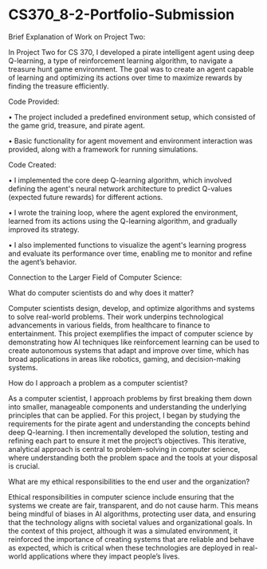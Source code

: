 # CS370_8-2-Portfolio-Submission
Brief Explanation of Work on Project Two:

In Project Two for CS 370, I developed a pirate intelligent agent using deep Q-learning, a type of reinforcement learning algorithm, to navigate a treasure hunt game environment. The goal was to create an agent capable of learning and optimizing its actions over time to maximize rewards by finding the treasure efficiently.

Code Provided:

•	The project included a predefined environment setup, which consisted of the game grid, treasure, and pirate agent.

•	Basic functionality for agent movement and environment interaction was provided, along with a framework for running simulations.

Code Created:

•	I implemented the core deep Q-learning algorithm, which involved defining the agent's neural network architecture to predict Q-values (expected future rewards) for different actions.

•	I wrote the training loop, where the agent explored the environment, learned from its actions using the Q-learning algorithm, and gradually improved its strategy.

•	I also implemented functions to visualize the agent's learning progress and evaluate its performance over time, enabling me to monitor and refine the agent’s behavior.


Connection to the Larger Field of Computer Science:

What do computer scientists do and why does it matter? 

Computer scientists design, develop, and optimize algorithms and systems to solve real-world problems. Their work underpins technological advancements in various fields, from healthcare to finance to entertainment. This project exemplifies the impact of computer science by demonstrating how AI techniques like reinforcement learning can be used to create autonomous systems that adapt and improve over time, which has broad applications in areas like robotics, gaming, and decision-making systems.

How do I approach a problem as a computer scientist? 

As a computer scientist, I approach problems by first breaking them down into smaller, manageable components and understanding the underlying principles that can be applied. For this project, I began by studying the requirements for the pirate agent and understanding the concepts behind deep Q-learning. I then incrementally developed the solution, testing and refining each part to ensure it met the project’s objectives. This iterative, analytical approach is central to problem-solving in computer science, where understanding both the problem space and the tools at your disposal is crucial.

What are my ethical responsibilities to the end user and the organization? 

Ethical responsibilities in computer science include ensuring that the systems we create are fair, transparent, and do not cause harm. This means being mindful of biases in AI algorithms, protecting user data, and ensuring that the technology aligns with societal values and organizational goals. In the context of this project, although it was a simulated environment, it reinforced the importance of creating systems that are reliable and behave as expected, which is critical when these technologies are deployed in real-world applications where they impact people’s lives.



